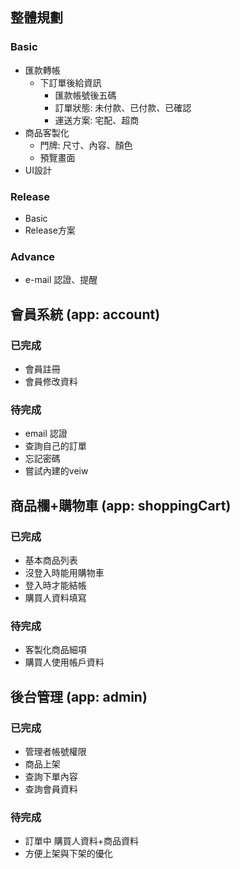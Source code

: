 ## 整體規劃
### Basic
- 匯款轉帳
  - 下訂單後給資訊
	-	匯款帳號後五碼
	-	訂單狀態: 未付款、已付款、已確認
	-	運送方案: 宅配、超商
- 商品客製化
	-	門牌: 尺寸、內容、顏色
	-	預覽畫面
- UI設計
### Release
- Basic
-	Release方案
### Advance
-	e-mail 認證、提醒

## 會員系統 (app: account)
### 已完成
- 會員註冊
- 會員修改資料
### 待完成
- email 認證
- 查詢自己的訂單
- 忘記密碼
- 嘗試內建的veiw

## 商品欄+購物車 (app: shoppingCart)
### 已完成
- 基本商品列表
- 沒登入時能用購物車
- 登入時才能結帳
- 購買人資料填寫
### 待完成
- 客製化商品細項
- 購買人使用帳戶資料

## 後台管理 (app: admin)
### 已完成
- 管理者帳號權限
- 商品上架
- 查詢下單內容
- 查詢會員資料
### 待完成
- 訂單中 購買人資料+商品資料
- 方便上架與下架的優化
